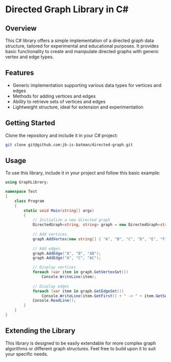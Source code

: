 # Directed Graph Library in C#

## Overview
This C# library offers a simple implementation of a directed graph data structure, tailored for experimental and educational purposes. It provides basic functionality to create and manipulate directed graphs with generic vertex and edge types.

## Features
- Generic implementation supporting various data types for vertices and edges
- Methods for adding vertices and edges
- Ability to retrieve sets of vertices and edges
- Lightweight structure, ideal for extension and experimentation

## Getting Started
Clone the repository and include it in your C# project:

```bash
git clone git@github.com:jb-is-batman/directed-graph.git
```
## Usage
To use this library, include it in your project and follow this basic example:

```csharp
using GraphLibrary;

namespace Test
{
	class Program
	{
		static void Main(string[] args)
		{
			// Initialize a new directed graph
			DirectedGraph<string, string> graph = new DirectedGraph<string, string>();
			
			// Add vertices
			graph.AddVertex(new string[] { "A", "B", "C", "D", "E", "F", "G" });
			
			// Add edges
			graph.AddEdge("A", "B", "AB");
			graph.AddEdge("A", "C", "AC");

			// Display vertices
			foreach (var item in graph.GetVertexSet())
				Console.WriteLine(item);
			
			// Display edges
			foreach (var item in graph.GetEdgeSet())
				Console.WriteLine(item.GetFirst() + " -> " + item.GetSecond());			
			Console.ReadLine();
		}
	}
}
```

## Extending the Library
This library is designed to be easily extendable for more complex graph algorithms or different graph structures. Feel free to build upon it to suit your specific needs.